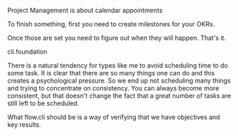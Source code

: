 Project Management is about calendar appointments

To finish something, first you need to create milestones for your OKRs.

Once those are set you need to figure out when they will happen. That's
it.

cli.foundation

There is a natural tendency for types like me to avoid scheduling time
to do some task. It is clear that there are so many things one can do
and this creates a psychological pressure. So we end up not scheduling
many things and trying to concentrate on consistency. You can always
become more consistent, but that doesn't change the fact that a great
number of tasks are still left to be scheduled.

What flow.cli should be is a way of verifying that we have objectives
and key results.
